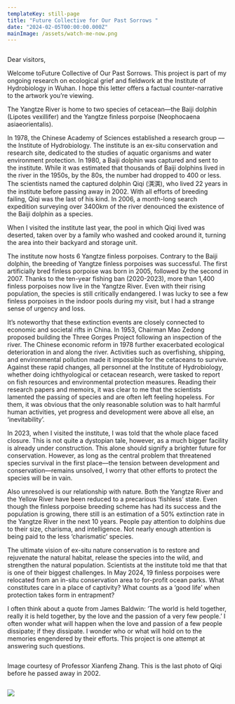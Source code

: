 ```yaml
---
templateKey: still-page
title: "Future Collective for Our Past Sorrows "
date: "2024-02-05T00:00:00.000Z"
mainImage: /assets/watch-me-now.png
---
```

<img src="/assets/5021717357132_.pic_hd.jpg" alt="" title="" class="half half-left"></img>

<div class="lines-4"></div>

D﻿ear visitors,

Welcome toFuture Collective of Our Past Sorrows. This project is part of my ongoing research on ecological grief and fieldwork at the Institute of Hydrobiology in Wuhan. I hope this letter offers a factual counter-narrative to the artwork you’re viewing.

The Yangtze River is home to two species of cetacean—the Baiji dolphin (Lipotes vexillifer) and the Yangtze finless porpoise (Neophocaena asiaeorientalis).

In 1978, the Chinese Academy of Sciences established a research group –– the Institute of Hydrobiology. The institute is an ex-situ conservation and research site, dedicated to the studies of aquatic organisms and water environment protection. In 1980, a Baiji dolphin was captured and sent to the institute. While it was estimated that thousands of Baiji dolphins lived in the river in the 1950s, by the 80s, the number had dropped to 400 or less. The scientists named the captured dolphin Qiqi (淇淇), who lived 22 years in the institute before passing away in 2002. With all efforts of breeding failing, Qiqi was the last of his kind. In 2006, a month-long search expedition surveying over 3400km of the river denounced the existence of the Baiji dolphin as a species.

When I visited the institute last year, the pool in which Qiqi lived was deserted, taken over by a family who washed and cooked around it, turning the area into their backyard and storage unit.

The institute now hosts 6 Yangtze finless porpoises. Contrary to the Baiji dolphin, the breeding of Yangtze finless porpoises was successful. The first artificially bred finless porpoise was born in 2005, followed by the second in 2007. Thanks to the ten-year fishing ban (2020-2023), more than 1,400 finless porpoises now live in the Yangtze River. Even with their rising population, the species is still critically endangered. I was lucky to see a few finless porpoises in the indoor pools during my visit, but I had a strange sense of urgency and loss.

It’s noteworthy that these extinction events are closely connected to economic and societal rifts in China. In 1953, Chairman Mao Zedong proposed building the Three Gorges Project following an inspection of the river. The Chinese economic reform in 1978 further exacerbated ecological deterioration in and along the river. Activities such as overfishing, shipping, and environmental pollution made it impossible for the cetaceans to survive. Against these rapid changes, all personnel at the Institute of Hydrobiology, whether doing ichthyological or cetacean research, were tasked to report on fish resources and environmental protection measures. Reading their research papers and memoirs, it was clear to me that the scientists lamented the passing of species and are often left feeling hopeless. For them, it was obvious that the only reasonable solution was to halt harmful human activities, yet progress and development were above all else, an ‘inevitability’.

In 2023, when I visited the institute, I was told that the whole place faced closure. This is not quite a dystopian tale, however, as a much bigger facility is already under construction. This alone should signify a brighter future for conservation. However, as long as the central problem that threatened species survival in the first place––the tension between development and conservation––remains unsolved, I worry that other efforts to protect the species will be in vain.

Also unresolved is our relationship with nature. Both the Yangtze River and the Yellow River have been reduced to a precarious ‘fishless’ state. Even though the finless porpoise breeding scheme has had its success and the population is growing, there still is an estimation of a 50% extinction rate in the Yangtze River in the next 10 years. People pay attention to dolphins due to their size, charisma, and intelligence. Not nearly enough attention is being paid to the less ‘charismatic’ species.

The ultimate vision of ex-situ nature conservation is to restore and rejuvenate the natural habitat, release the species into the wild, and strengthen the natural population. Scientists at the institute told me that that is one of their biggest challenges. In May 2024, 19 finless porpoises were relocated from an in-situ conservation area to for-profit ocean parks. What constitutes care in a place of captivity? What counts as a ‘good life’ when protection takes form in entrapment?

I often think about a quote from James Baldwin: ‘The world is held together, really it is held together, by the love and the passion of a very few people.’ I often wonder what will happen when the love and passion of a few people dissipate; if they dissipate. I wonder who or what will hold on to the memories engendered by their efforts. This project is one attempt at answering such questions.

<img src="/assets/20020422淇淇生前_张先锋拍摄.jpg" alt="" title="" class=""></img>

I﻿mage courtesy of Professor Xianfeng Zhang. This is the last photo of Qiqi before he passed away in 2002.

<div class="lines-3"></div>

<img src="" alt="" title="" class="half half-left"></img>

<div class="lines-3"></div>

![](/assets/img_9469.jpg)

<div class="lines-3"></div>

<img src="/assets/img_9090.jpg" alt="" title="" class=""></img>

<div class="lines-3"></div>

<img src="/assets/img_9402.jpg" alt="" title="" class="half half-left"></img>

<div class="lines-3"></div>

> <img src="/assets/img_9386.jpg" alt="" title="" class="half-right half"></img>

<div class="lines-3"></div>

<img src="/assets/微信图片_20230727113912.png" alt="" title="" class=""></img>

<div class="lines-3"></div>

<img src="/assets/sequence-01.00_00_45_22.still001.jpg" alt="" title="" class="half half-left"></img>

<div class="lines-3"></div>

<img src="/assets/pic00015.jpg" alt="" title="" class="half half-right"></img>

<div class="lines-5"></div>